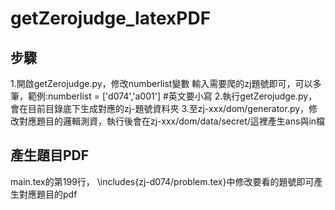 # getZerojudge_latexPDF
## 步驟
1.開啟getZerojudge.py，修改numberlist變數
  輸入需要爬的zj題號即可，可以多筆，範例:numberlist = ['d074','a001'] #英文要小寫
2.執行getZerojudge.py，會在目前目錄底下生成對應的zj-題號資料夾
3.至zj-xxx/dom/generator.py，修改對應題目的邏輯測資，執行後會在zj-xxx/dom/data/secret/這裡產生ans與in檔

## 產生題目PDF
 main.tex的第199行， \includes{zj-d074/problem.tex}中修改要看的題號即可產生對應題目的pdf
